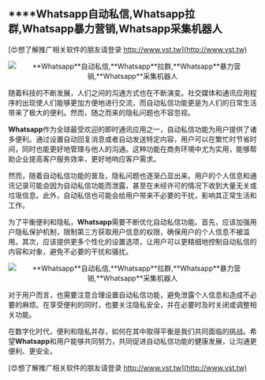## ****Whatsapp**自动私信,**Whatsapp**拉群,**Whatsapp**暴力营销,**Whatsapp**采集机器人**

[😍想了解推广相关软件的朋友请登录 http://www.vst.tw](http://www.vst.tw)

 <center><img src="https://vst.tw/MP4/tuiguang/png/4.png" alt="**Whatsapp**自动私信,**Whatsapp**拉群,**Whatsapp**暴力营销,**Whatsapp**采集机器人"></center>

随着科技的不断发展，人们之间的沟通方式也在不断演变。社交媒体和通讯应用程序的出现使人们能够更加方便地进行交流，而自动私信功能更是为人们的日常生活带来了极大的便利。然而，随之而来的隐私问题也不容忽视。

**Whatsapp**作为全球最受欢迎的即时通讯应用之一，自动私信功能为用户提供了诸多便利。通过设置自动回复消息或者自动发送特定内容，用户可以在繁忙时节省时间，同时也能更好地管理与他人的沟通。这种功能在商务环境中尤为实用，能够帮助企业提高客户服务效率，更好地响应客户需求。

然而，随着自动私信功能的普及，隐私问题也逐渐凸显出来。用户的个人信息和通讯记录可能会因为自动私信功能而泄露，甚至在未经许可的情况下收到大量无关或垃圾信息。此外，自动私信也可能会给用户带来不必要的干扰，影响其正常生活和工作。

为了平衡便利和隐私，**Whatsapp**需要不断优化自动私信功能。首先，应该加强用户隐私保护机制，限制第三方获取用户信息的权限，确保用户的个人信息不被滥用。其次，应该提供更多个性化的设置选项，让用户可以更精细地控制自动私信的内容和对象，避免不必要的干扰和骚扰。

 <center><img src="https://vst.tw/MP4/tuiguang/png/3.png" alt="**Whatsapp**自动私信,**Whatsapp**拉群,**Whatsapp**暴力营销,**Whatsapp**采集机器人"></center>

对于用户而言，也需要注意合理设置自动私信功能，避免泄露个人信息和造成不必要的麻烦。在享受便利的同时，也要关注隐私安全，并在必要时及时关闭或调整相关功能。

在数字化时代，便利和隐私并存，如何在其中取得平衡是我们共同面临的挑战。希望**Whatsapp**和用户能够共同努力，共同促进自动私信功能的健康发展，让沟通更便利、更安全。

[😍想了解推广相关软件的朋友请登录 http://www.vst.tw](http://www.vst.tw)



